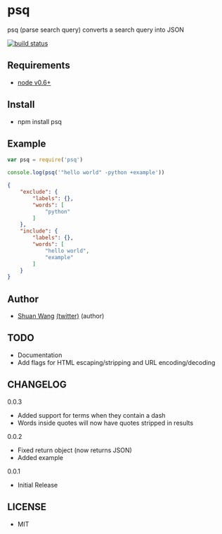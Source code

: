psq
=========================================
psq (parse search query) converts a search query into JSON

[![build status](https://secure.travis-ci.org/swang/psq.png)](http://travis-ci.org/swang/psq)

## Requirements

- [node v0.6+](http://nodejs.org/)

## Install

- npm install psq

## Example
```javascript
var psq = require('psq')

console.log(psq('"hello world" -python +example'))
```

```json
{
    "exclude": {
        "labels": {},
        "words": [
            "python"
        ]
    },
    "include": {
        "labels": {},
        "words": [
            "hello world",
            "example"
        ]
    }
}
```
## Author

- [Shuan Wang](https://github.com/swang) [(twitter)](https://twitter.com/swang) (author)

## TODO

- Documentation
- Add flags for HTML escaping/stripping and URL encoding/decoding

## CHANGELOG
0.0.3
- Added support for terms when they contain a dash
- Words inside quotes will now have quotes stripped in results

0.0.2
- Fixed return object (now returns JSON)
- Added example

0.0.1
- Initial Release

## LICENSE
- MIT
